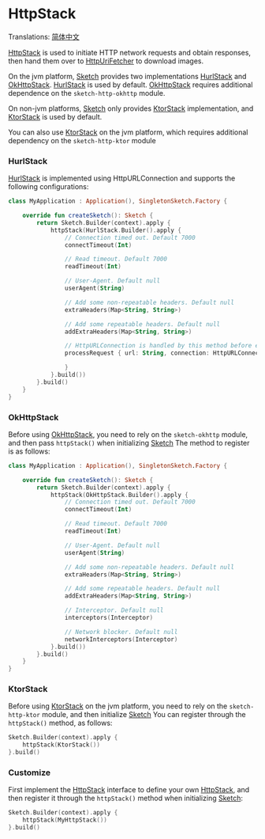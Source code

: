 # HttpStack

Translations: [简体中文](http_stack_zh.md)

[HttpStack] is used to initiate HTTP network requests and obtain responses, then hand them over
to [HttpUriFetcher] to download images.

On the jvm platform, [Sketch] provides two implementations [HurlStack]
and [OkHttpStack]. [HurlStack] is used by default. [OkHttpStack] requires additional dependence on
the `sketch-http-okhttp` module.

On non-jvm platforms, [Sketch] only provides [KtorStack] implementation, and [KtorStack] is used by
default.

You can also use [KtorStack] on the jvm platform, which requires additional dependency on
the `sketch-http-ktor` module

### HurlStack

[HurlStack] is implemented using HttpURLConnection and supports the following configurations:

```kotlin
class MyApplication : Application(), SingletonSketch.Factory {

    override fun createSketch(): Sketch {
        return Sketch.Builder(context).apply {
            httpStack(HurlStack.Builder().apply {
                // Connection timed out. Default 7000
                connectTimeout(Int)

                // Read timeout. Default 7000
                readTimeout(Int)

                // User-Agent. Default null
                userAgent(String)

                // Add some non-repeatable headers. Default null
                extraHeaders(Map<String, String>)

                // Add some repeatable headers. Default null
                addExtraHeaders(Map<String, String>)

                // HttpURLConnection is handled by this method before executing connect. Default null
                processRequest { url: String, connection: HttpURLConnection ->

                }
            }.build())
        }.build()
    }
}
```

### OkHttpStack

Before using [OkHttpStack], you need to rely on the `sketch-okhttp` module, and then
pass `httpStack()` when initializing [Sketch] The method to register is as follows:

```kotlin
class MyApplication : Application(), SingletonSketch.Factory {

    override fun createSketch(): Sketch {
        return Sketch.Builder(context).apply {
            httpStack(OkHttpStack.Builder().apply {
                // Connection timed out. Default 7000
                connectTimeout(Int)

                // Read timeout. Default 7000
                readTimeout(Int)

                // User-Agent. Default null
                userAgent(String)

                // Add some non-repeatable headers. Default null
                extraHeaders(Map<String, String>)

                // Add some repeatable headers. Default null
                addExtraHeaders(Map<String, String>)

                // Interceptor. Default null
                interceptors(Interceptor)

                // Network blocker. Default null
                networkInterceptors(Interceptor)
            }.build())
        }.build()
    }
}
```

### KtorStack

Before using [KtorStack] on the jvm platform, you need to rely on the `sketch-http-ktor` module, and
then initialize [Sketch] You can register through the `httpStack()` method, as follows:

```kotlin
Sketch.Builder(context).apply {
    httpStack(KtorStack())
}.build()
```

### Customize

First implement the [HttpStack] interface to define your own [HttpStack], and then register it
through the `httpStack()` method when initializing [Sketch]:

```kotlin
Sketch.Builder(context).apply {
    httpStack(MyHttpStack())
}.build()
```

[HttpStack]: ../../sketch-http-core/src/commonMain/kotlin/com/github/panpf/sketch/http/HttpStack.kt

[HurlStack]: ../../sketch-http-core/src/jvmCommonMain/kotlin/com/github/panpf/sketch/http/HurlStack.kt

[OkHttpStack]: ../../sketch-http-okhttp/src/commonMain/kotlin/com/github/panpf/sketch/http/OkHttpStack.kt

[KtorStack]: ../../sketch-http-ktor/src/commonMain/kotlin/com/github/panpf/sketch/http/KtorStack.kt

[HttpUriFetcher]: ../../sketch-core/src/commonMain/kotlin/com/github/panpf/sketch/fetch/HttpUriFetcher.kt

[Sketch]: ../../sketch-core/src/commonMain/kotlin/com/github/panpf/sketch/Sketch.common.kt